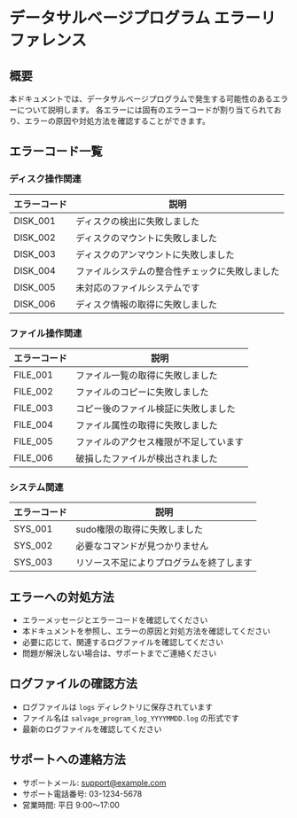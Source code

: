# データサルベージプログラム エラーリファレンス

## 概要
本ドキュメントでは、データサルベージプログラムで発生する可能性のあるエラーについて説明します。
各エラーには固有のエラーコードが割り当てられており、エラーの原因や対処方法を確認することができます。

## エラーコード一覧

### ディスク操作関連
| エラーコード | 説明 |
|------------|------|
| DISK_001   | ディスクの検出に失敗しました |
| DISK_002   | ディスクのマウントに失敗しました |
| DISK_003   | ディスクのアンマウントに失敗しました |
| DISK_004   | ファイルシステムの整合性チェックに失敗しました |
| DISK_005   | 未対応のファイルシステムです |
| DISK_006   | ディスク情報の取得に失敗しました |

### ファイル操作関連 
| エラーコード | 説明 |
|------------|------|
| FILE_001   | ファイル一覧の取得に失敗しました |
| FILE_002   | ファイルのコピーに失敗しました |
| FILE_003   | コピー後のファイル検証に失敗しました |
| FILE_004   | ファイル属性の取得に失敗しました |
| FILE_005   | ファイルのアクセス権限が不足しています |
| FILE_006   | 破損したファイルが検出されました |

### システム関連
| エラーコード | 説明 |
|------------|------|
| SYS_001    | sudo権限の取得に失敗しました |
| SYS_002    | 必要なコマンドが見つかりません |
| SYS_003    | リソース不足によりプログラムを終了します |

## エラーへの対処方法
- エラーメッセージとエラーコードを確認してください
- 本ドキュメントを参照し、エラーの原因と対処方法を確認してください
- 必要に応じて、関連するログファイルを確認してください
- 問題が解決しない場合は、サポートまでご連絡ください

## ログファイルの確認方法
- ログファイルは `logs` ディレクトリに保存されています
- ファイル名は `salvage_program_log_YYYYMMDD.log` の形式です
- 最新のログファイルを確認してください

## サポートへの連絡方法
- サポートメール: support@example.com
- サポート電話番号: 03-1234-5678
- 営業時間: 平日 9:00〜17:00 